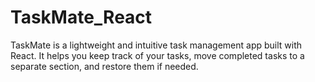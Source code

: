 # TaskMate_React
TaskMate is a lightweight and intuitive task management app built with React. It helps you keep track of your tasks, move completed tasks to a separate section, and restore them if needed.
